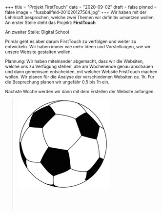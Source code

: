 +++
title = "Projekt FirstTouch"
date = "2020-09-02"
draft = false
pinned = false
image = "fussballfeld-201020127564.jpg"
+++
Wir haben mit der Lehrkraft besprochen, welche zwei Themen wir definitiv umsetzen wollen. An erster Stelle steht das Projekt: **FirstTouch**

An zweiter Stelle: Digital School

Primär geht es aber darum FirstTouch zu verfolgen und weiter zu entwickeln. Wir haben immer wie mehr Ideen und Vorstellungen, wie wir unsere Website gestalten wollen. 

Plannung: Wir haben miteinander abgemacht, dass wir die Websiten, welche uns zu Verfügung stehen, alle am Wochenende genau anschauen und dann gemeinsam entscheiden, mit welcher Website FristTouch machen wollen. Wir planen für die Analyse der verschiedenen Websiten ca. 1h. Für die Besprechung planen wir ungefähr 0,5 bis 1h ein.

Nächste Woche werden wir dann mit dem Erstellen der Website anfangen. 

> ![](300px-soccerball.svg.png)
>
> ![]()
>
> ![]()